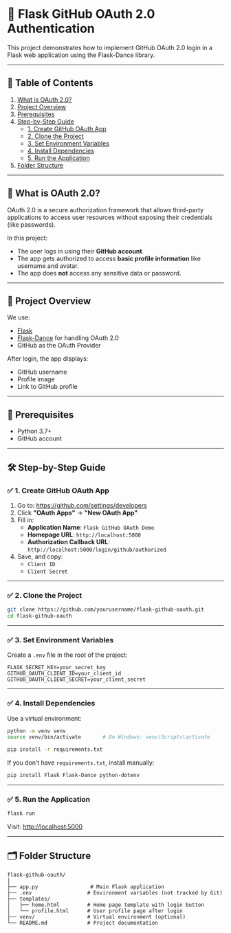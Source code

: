 # 🔐 Flask GitHub OAuth 2.0 Authentication

This project demonstrates how to implement GitHub OAuth 2.0 login in a Flask web application using the Flask-Dance library.

---

## 📘 Table of Contents

1. [What is OAuth 2.0?](#what-is-oauth-20)
2. [Project Overview](#project-overview)
3. [Prerequisites](#prerequisites)
4. [Step-by-Step Guide](#step-by-step-guide)
    - [1. Create GitHub OAuth App](#1-create-github-oauth-app)
    - [2. Clone the Project](#2-clone-the-project)
    - [3. Set Environment Variables](#3-set-environment-variables)
    - [4. Install Dependencies](#4-install-dependencies)
    - [5. Run the Application](#5-run-the-application)
5. [Folder Structure](#folder-structure)

---

## 🤔 What is OAuth 2.0?

OAuth 2.0 is a secure authorization framework that allows third-party applications to access user resources without exposing their credentials (like passwords). 

In this project:
- The user logs in using their **GitHub account**.
- The app gets authorized to access **basic profile information** like username and avatar.
- The app does **not** access any sensitive data or password.

---

## 🚀 Project Overview

We use:
- [Flask](https://flask.palletsprojects.com/)
- [Flask-Dance](https://flask-dance.readthedocs.io/) for handling OAuth 2.0
- GitHub as the OAuth Provider

After login, the app displays:
- GitHub username
- Profile image
- Link to GitHub profile

---

## 🧰 Prerequisites

- Python 3.7+
- GitHub account

---

## 🛠 Step-by-Step Guide

### ✅ 1. Create GitHub OAuth App

1. Go to: https://github.com/settings/developers
2. Click **"OAuth Apps"** → **"New OAuth App"**
3. Fill in:
    - **Application Name**: `Flask GitHub OAuth Demo`
    - **Homepage URL**: `http://localhost:5000`
    - **Authorization Callback URL**: `http://localhost:5000/login/github/authorized`
4. Save, and copy:
    - `Client ID`
    - `Client Secret`

---

### ✅ 2. Clone the Project

```bash
git clone https://github.com/yourusername/flask-github-oauth.git
cd flask-github-oauth
```

---

### ✅ 3. Set Environment Variables

Create a `.env` file in the root of the project:

```
FLASK_SECRET_KEY=your_secret_key
GITHUB_OAUTH_CLIENT_ID=your_client_id
GITHUB_OAUTH_CLIENT_SECRET=your_client_secret
```

---

### ✅ 4. Install Dependencies

Use a virtual environment:

```bash
python -m venv venv
source venv/bin/activate       # On Windows: venv\Scripts\activate

pip install -r requirements.txt
```

If you don’t have `requirements.txt`, install manually:

```bash
pip install Flask Flask-Dance python-dotenv
```

---

### ✅ 5. Run the Application

```bash
flask run
```

Visit: [http://localhost:5000](http://localhost:5000)

---

## 🗂 Folder Structure

```
flask-github-oauth/
│
├── app.py                 # Main Flask application
├── .env                  # Environment variables (not tracked by Git)
├── templates/
│   ├── home.html         # Home page template with login button
│   └── profile.html      # User profile page after login
├── venv/                 # Virtual environment (optional)
└── README.md             # Project documentation
```
